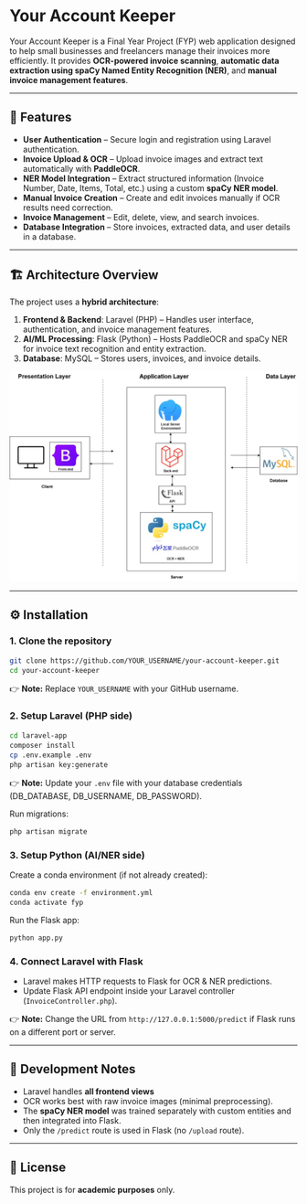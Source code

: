 # Your Account Keeper

Your Account Keeper is a Final Year Project (FYP) web application designed to help small businesses and freelancers manage their invoices more efficiently. It provides **OCR-powered invoice scanning**, **automatic data extraction using spaCy Named Entity Recognition (NER)**, and **manual invoice management features**.

---

## 🚀 Features

- **User Authentication** – Secure login and registration using Laravel authentication.
- **Invoice Upload & OCR** – Upload invoice images and extract text automatically with **PaddleOCR**.
- **NER Model Integration** – Extract structured information (Invoice Number, Date, Items, Total, etc.) using a custom **spaCy NER model**.
- **Manual Invoice Creation** – Create and edit invoices manually if OCR results need correction.
- **Invoice Management** – Edit, delete, view, and search invoices.
- **Database Integration** – Store invoices, extracted data, and user details in a database.

---

## 🏗️ Architecture Overview

The project uses a **hybrid architecture**:

1. **Frontend & Backend**: Laravel (PHP) – Handles user interface, authentication, and invoice management features.  
2. **AI/ML Processing**: Flask (Python) – Hosts PaddleOCR and spaCy NER for invoice text recognition and entity extraction.  
3. **Database**: MySQL – Stores users, invoices, and invoice details.  

![Architecture](images/archi_final.jpg)

---

## ⚙️ Installation

### 1. Clone the repository
```bash
git clone https://github.com/YOUR_USERNAME/your-account-keeper.git
cd your-account-keeper
```

👉 **Note:** Replace `YOUR_USERNAME` with your GitHub username.

### 2. Setup Laravel (PHP side)
```bash
cd laravel-app
composer install
cp .env.example .env
php artisan key:generate
```

👉 **Note:** Update your `.env` file with your database credentials (DB_DATABASE, DB_USERNAME, DB_PASSWORD).

Run migrations:
```bash
php artisan migrate
```

### 3. Setup Python (AI/NER side)
Create a conda environment (if not already created):
```bash
conda env create -f environment.yml
conda activate fyp
```

Run the Flask app:
```bash
python app.py
```

### 4. Connect Laravel with Flask
- Laravel makes HTTP requests to Flask for OCR & NER predictions.  
- Update Flask API endpoint inside your Laravel controller (`InvoiceController.php`).  

👉 **Note:** Change the URL from `http://127.0.0.1:5000/predict` if Flask runs on a different port or server.

---


## 📝 Development Notes

- Laravel handles **all frontend views** 
- OCR works best with raw invoice images (minimal preprocessing).
- The **spaCy NER model** was trained separately with custom entities and then integrated into Flask.
- Only the `/predict` route is used in Flask (no `/upload` route).

---


## 📜 License

This project is for **academic purposes** only.  
